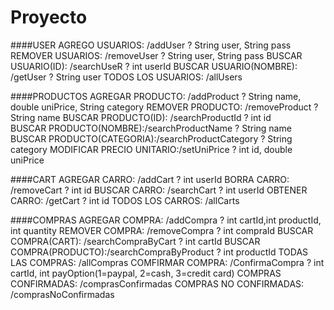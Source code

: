 # Proyecto

####USER
AGREGO USUARIOS:	/addUser	? String user, String pass
REMOVER USUARIOS:	/removeUser	? String user, String pass
BUSCAR USUARIO(ID):	/searchUseR	? int userId
BUSCAR USUARIO(NOMBRE):	/getUser	? String user
TODOS LOS USUARIOS:	/allUsers

####PRODUCTOS
AGREGAR PRODUCTO:	/addProduct	? String name, double uniPrice, String category
REMOVER PRODUCTO:	/removeProduct	? String name
BUSCAR PRODUCTO(ID):	/searchProductId ? int id	
BUSCAR PRODUCTO(NOMBRE):/searchProductName ? String name
BUSCAR PRODUCTO(CATEGORIA):/searchProductCategory ? String category
MODIFICAR PRECIO UNITARIO:/setUniPrice	? int id, double uniPrice

####CART
AGREGAR CARRO:		/addCart	? int userId
BORRA CARRO:		/removeCart	? int id
BUSCAR CARRO:		/searchCart	? int userId
OBTENER CARRO:		/getCart	? int id
TODOS LOS CARROS:	/allCarts

####COMPRAS
AGREGAR COMPRA:		/addCompra	? int cartId,int productId, int quantity
REMOVER COMPRA:		/removeCompra	? int compraId
BUSCAR COMPRA(CART):	/searchCompraByCart ? int cartId
BUSCAR COMPRA(PRODUCTO):/searchCompraByProduct ? int productId
TODAS LAS COMPRAS:	/allCompras
COMFIRMAR COMPRA:	/ConfirmaCompra	? int cartId, int payOption(1=paypal, 2=cash, 3=credit card)
COMPRAS CONFIRMADAS:	/comprasConfirmadas 
COMPRAS NO CONFIRMADAS:	/comprasNoConfirmadas

